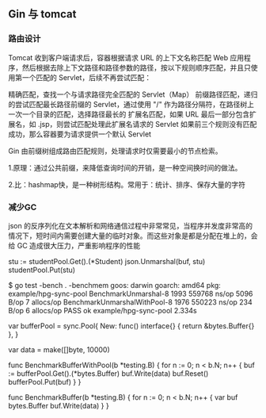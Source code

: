 ## Gin 与 tomcat

### 路由设计

Tomcat
收到客户端请求后，容器根据请求 URL 的上下文名称匹配 Web 应用程序，然后根据去除上下文路径和路径参数的路径，按以下规则顺序匹配，并且只使用第一个匹配的 Servlet，后续不再尝试匹配：

精确匹配，查找一个与请求路径完全匹配的 Servlet（Map）
前缀路径匹配，递归的尝试匹配最长路径前缀的 Servlet，通过使用 "/" 作为路径分隔符，在路径树上一次一个目录的匹配，选择路径最长的
扩展名匹配，如果 URL 最后一部分包含扩展名，如 .jsp，则尝试匹配处理此扩展名请求的 Servlet
如果前三个规则没有匹配成功，那么容器要为请求提供一个默认 Servlet

Gin
由前缀树组成路由匹配规则，处理请求时仅需要最小的节点检索。

1.原理：通过公共前缀，来降低查询时间的开销，是一种空间换时间的做法。

2.比：hashmap快，是一种树形结构。常用于：统计、排序、保存大量的字符


### 减少GC
json 的反序列化在文本解析和网络通信过程中非常常见，当程序并发度非常高的情况下，短时间内需要创建大量的临时对象。而这些对象是都是分配在堆上的，会给 GC 造成很大压力，严重影响程序的性能

stu := studentPool.Get().(*Student)
json.Unmarshal(buf, stu)
studentPool.Put(stu)

$ go test -bench . -benchmem
goos: darwin
goarch: amd64
pkg: example/hpg-sync-pool
BenchmarkUnmarshal-8           1993   559768 ns/op   5096 B/op 7 allocs/op
BenchmarkUnmarshalWithPool-8   1976   550223 ns/op    234 B/op 6 allocs/op
PASS
ok      example/hpg-sync-pool   2.334s

var bufferPool = sync.Pool{
New: func() interface{} {
return &bytes.Buffer{}
},
}

var data = make([]byte, 10000)

func BenchmarkBufferWithPool(b *testing.B) {
for n := 0; n < b.N; n++ {
buf := bufferPool.Get().(*bytes.Buffer)
buf.Write(data)
buf.Reset()
bufferPool.Put(buf)
}
}

func BenchmarkBuffer(b *testing.B) {
for n := 0; n < b.N; n++ {
var buf bytes.Buffer
buf.Write(data)
}
}
